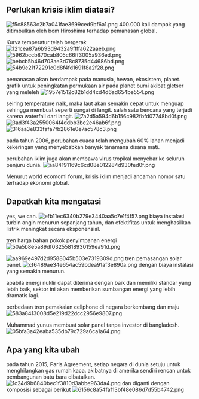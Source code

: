## Perlukan krisis iklim diatasi?
![f5c88563c2b7a041fae3699ced9bf6a1.png](../../../_resources/f5c88563c2b7a041fae3699ced9bf6a1.png)
400.000 kali dampak yang ditimbulkan oleh bom Hiroshima terhadap pemanasan global. 

Kurva temperatur telah bergerak
![121cea87a6b93d9432a9ffffa622aaeb.png](../../../_resources/121cea87a6b93d9432a9ffffa622aaeb.png)
![5962bccb870cab805c66ff3005a936ed.png](../../../_resources/5962bccb870cab805c66ff3005a936ed.png)	
![bebcb5b46d703ae3d78c8735d44686bd.png](../../../_resources/bebcb5b46d703ae3d78c8735d44686bd.png)
![54b9e21f72291c0d8f4fd1691f8a2f28.png](../../../_resources/54b9e21f72291c0d8f4fd1691f8a2f28.png)

pemanasan akan berdampak pada manusia, hewan, ekosistem, planet. grafik untuk peningkatan permukaan air pada planet bumi akibat gletser yang meleleh
![1957e1512c82b1dd4cd4d6ad654be554.png](../../../_resources/1957e1512c82b1dd4cd4d6ad654be554.png)

seiring temperature naik, maka laut akan semakin cepat untuk menguap sehingga membuat seperti sungai di langit. salah satu bencana yang terjadi karena waterfall dari langit. 
![7a2d5a594d6b156c982fbfd07748bd0f.png](../../../_resources/7a2d5a594d6b156c982fbfd07748bd0f.png)
![3ad3f43a2550064f4ddbb3be2e46ab6f.png](../../../_resources/3ad3f43a2550064f4ddbb3be2e46ab6f.png)
![316aa3e833fafa7fb2861e0e7ac578c3.png](../../../_resources/316aa3e833fafa7fb2861e0e7ac578c3.png)

pada tahun 2006, perubahan cuaca telah mengubah 60% lahan menjadi kekeringan yang menyebabkan banyak tanamana disana mati. 

perubahan iklim juga akan membawa virus tropikal menyebar ke seluruh penjuru dunia. 
![aa84191169c6cd08e012284d930fed0f.png](../../../_resources/aa84191169c6cd08e012284d930fed0f.png)

Menurut world ecomomi forum, krisis iklim menjadi ancaman nomor satu terhadap ekonomi global. 

## Dapatkah kita mengatasi
yes, we can.
![efb11ec6340b279e3440aa5c7e1f4f57.png](../../../_resources/efb11ec6340b279e3440aa5c7e1f4f57.png)
biaya instalasi turbin angin menurun sepanjang tahun, dan efektifitas untuk menghasilkan listrik meningkat secara eksponensial. 

tren harga bahan pokok penyimpanan energi
![50a5b8e5a89df03255818930159ea91d.png](../../../_resources/50a5b8e5a89df03255818930159ea91d.png)

![aa969e497d2d9588045b503e7319309d.png](../../../_resources/aa969e497d2d9588045b503e7319309d.png)
tren pemasangan solar panel. 
![cf6489ae34e654ac59bdea91af3e890a.png](../../../_resources/cf6489ae34e654ac59bdea91af3e890a.png)
dengan biaya instalasi yang semakin menurun. 

apabila energi nuklir dapat diterima dengan baik dan memiliki standar yang lebih baik, sektor ini akan memberikan sumbangan energi yang lebih dramatis lagi.

perbedaan tren pemakaian cellphone di negara berkembang dan maju
![583a8413008d5e219d22dcc2956e9807.png](../../../_resources/583a8413008d5e219d22dcc2956e9807.png)

Muhammad yunus membuat solar panel tanpa investor di bangladesh.
![05bfa3a42eaba535db79c729a6ca1a64.png](../../../_resources/05bfa3a42eaba535db79c729a6ca1a64.png)

## Apa yang kita ubah
pada tahun 2015, Paris Agreement, setiap negara di dunia setuju untuk menghilangkan gas rumah kaca. akibatnya di amerika sendiri rencan untuk pembangunan batu bara dibatalkan.
![1c24d9b6840bec1f3810d3abbe963da4.png](../../../_resources/1c24d9b6840bec1f3810d3abbe963da4.png)
dan diganti dengan komposisi sebagai berikut
![6156c8a54faf13bf48e086d7d55b4742.png](../../../_resources/6156c8a54faf13bf48e086d7d55b4742.png)
